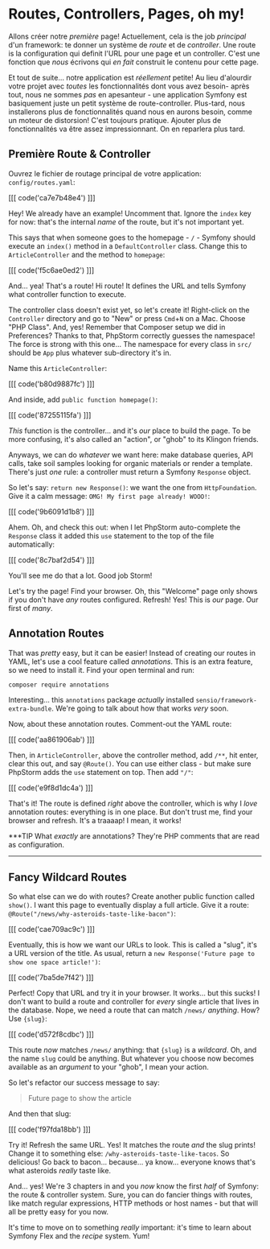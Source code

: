 # Routes, Controllers, Pages, oh my!

Allons créer notre *première* page! Actuellement, cela is the job *principal* d'un framework:
te donner un système de *route* et de *controller*. Une route is la configuration qui definit
l'URL pour une page et un controller. C'est une fonction que *nous* écrivons qui *en fait*
construit le contenu pour cette page.

Et tout de suite... notre application est *réellement* petite! Au lieu d'alourdir votre projet
avec *toutes* les fonctionnalités dont vous avez besoin- après tout, nous ne sommes *pas* en
apesanteur - une application Symfony est basiquement juste un petit système de route-controller.
Plus-tard, nous installerons plus de fonctionnalités quand nous en aurons besoin, comme un moteur de distorsion! C'est toujours pratique.
Ajouter plus de fonctionnalités va être assez impressionnant. On en reparlera plus tard.

## Première Route & Controller

Ouvrez le fichier de routage principal de votre application: `config/routes.yaml`:

[[[ code('ca7e7b48e4') ]]]

Hey! We already have an example! Uncomment that. Ignore the `index` key for now:
that's the internal *name* of the route, but it's not important yet.

This says that when someone goes to the homepage - `/` - Symfony should execute
an `index()` method in a `DefaultController` class. Change this to `ArticleController`
and the method to `homepage`:

[[[ code('f5c6ae0ed2') ]]]

And... yea! That's a route! Hi route! It defines the URL and tells Symfony what
controller function to execute.

The controller class doesn't exist yet, so let's create it! Right-click on the
`Controller` directory and go to "New" or press `Cmd`+`N` on a Mac. Choose "PHP Class".
And, yes! Remember that Composer setup we did in Preferences? Thanks to that, PhpStorm
correctly guesses the namespace! The force is strong with this one... The namespace
for every class in `src/` should be `App` plus whatever sub-directory it's in.

Name this `ArticleController`:

[[[ code('b80d9887fc') ]]]

And inside, add `public function homepage()`:

[[[ code('87255115fa') ]]]

*This* function is the controller... and it's *our* place to build the page. To be
more confusing, it's also called an "action", or "ghob" to its Klingon friends.

Anyways, we can do *whatever* we want here: make database queries, API calls, take
soil samples looking for organic materials or render a template. There's just *one*
rule: a controller must return a Symfony `Response` object.

So let's say: `return new Response()`: we want the one from `HttpFoundation`. Give
it a calm message: `OMG! My first page already! WOOO!`:

[[[ code('9b6091d1b8') ]]]

Ahem. Oh, and check this out: when I let PhpStorm auto-complete the `Response` class
it added this `use` statement to the top of the file automatically:

[[[ code('8c7baf2d54') ]]]

You'll see me do that a lot. Good job Storm!

Let's try the page! Find your browser. Oh, this "Welcome" page only shows if you
don't have *any* routes configured. Refresh! Yes! This is *our* page. Our first of
*many*.

## Annotation Routes

That was *pretty* easy, but it can be easier! Instead of creating our routes in
YAML, let's use a cool feature called *annotations*. This is an extra feature, so
we need to install it. Find your open terminal and run:

```terminal
composer require annotations
```

Interesting... this `annotations` package *actually* installed `sensio/framework-extra-bundle`.
We're going to talk about how that works *very* soon.

Now, about these annotation routes. Comment-out the YAML route:

[[[ code('aa861906ab') ]]]

Then, in `ArticleController`, above the controller method, add `/**`, hit enter,
clear this out, and say `@Route()`. You can use either class - but make sure PhpStorm
adds the `use` statement on top. Then add `"/"`:

[[[ code('e9f8d1dc4a') ]]]

That's it! The route is defined *right* above the controller, which is why I *love*
annotation routes: everything is in one place. But don't trust me, find your browser
and refresh. It's a traaaap! I mean, it works!

***TIP
What *exactly* are annotations? They're PHP comments that are read as configuration.
***

## Fancy Wildcard Routes

So what else can we do with routes? Create another public function called `show()`.
I want this page to eventually display a full article. Give it a route:
`@Route("/news/why-asteroids-taste-like-bacon")`:

[[[ code('cae709ac9c') ]]]

Eventually, this is how we want our URLs to look. This is called a "slug", it's
a URL version of the title. As usual, return a
`new Response('Future page to show one space article!')`:

[[[ code('7ba5de7f42') ]]]

Perfect! Copy that URL and try it in your browser. It works... but this sucks!
I don't want to build a route and controller for *every* single article that lives
in the database. Nope, we need a route that can match `/news/` *anything*. How?
Use `{slug}`:

[[[ code('d572f8cdbc') ]]]

This route *now* matches `/news/` anything: that `{slug}` is a *wildcard*. Oh, and
the name `slug` could be anything. But whatever you choose now becomes available
as an *argument* to your "ghob", I mean your action.

So let's refactor our success message to say:

> Future page to show the article

And then that slug:

[[[ code('f97fda18bb') ]]]

Try it! Refresh the same URL. Yes! It matches the route *and* the slug prints!
Change it to something else: `/why-asteroids-taste-like-tacos`. So delicious!
Go back to bacon... because... ya know... everyone knows that's what asteroids
*really* taste like.

And... yes! We're 3 chapters in and you *now* know the first *half* of Symfony:
the route & controller system. Sure, you can do fancier things with routes, like
match regular expressions, HTTP methods or host names - but that will all be pretty
easy for you now.

It's time to move on to something *really* important: it's time to learn about Symfony
Flex and the *recipe* system. Yum!
